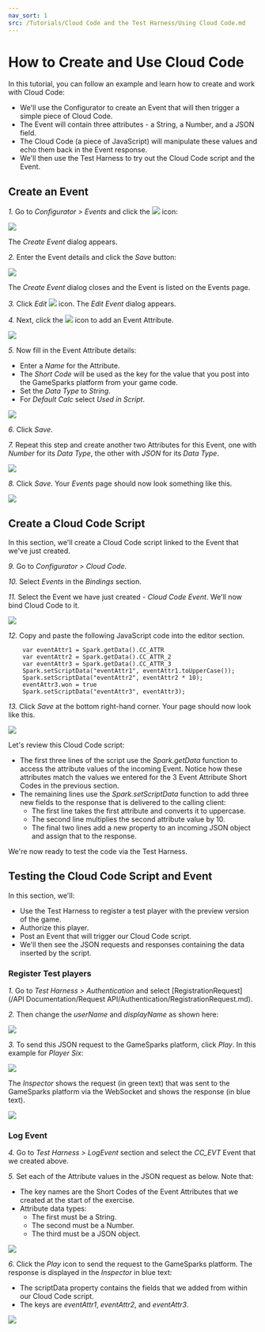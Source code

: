 ```yaml
---
nav_sort: 1
src: /Tutorials/Cloud Code and the Test Harness/Using Cloud Code.md
---
```


# How to Create and Use Cloud Code

In this tutorial, you can follow an example and learn how to create and work with Cloud Code:
* We'll use the Configurator to create an Event that will then trigger a simple piece of Cloud Code.
* The Event will contain three attributes - a String, a Number, and a JSON field.
* The Cloud Code (a piece of JavaScript) will manipulate these values and echo them back in the Event response.
* We'll then use the Test Harness to try out the Cloud Code script and the Event.

## Create an Event

*1.* Go to *Configurator > Events* and click the ![](/img/fa/plus.png) icon:

![](img/CreateCloud/1.png)

The *Create Event* dialog appears.

*2.* Enter the Event details and click the *Save* button:

![](img/CreateCloud/12.png)

The *Create Event* dialog closes and the Event is listed on the Events page.

*3.* Click *Edit* ![](/img/fa/edit.png) icon. The *Edit Event* dialog appears.

*4.* Next, click the ![](/img/fa/plus.png) icon to add an Event Attribute.

![](img/CreateCloud/13.png)

*5.* Now fill in the Event Attribute details:
* Enter a *Name* for the Attribute.
* The *Short Code* will be used as the key for the value that you post into the GameSparks platform from your game code.
* Set the *Data Type* to *String*.
* For *Default Calc* select *Used in Script*.

![](img/CreateCloud/14.png)

*6.* Click *Save*.

*7.* Repeat this step and create another two Attributes for this Event, one with *Number* for its *Data Type*, the other with *JSON* for its *Data Type*.

![](img/CreateCloud/15.png)

*8.* Click *Save*. Your *Events* page should now look something like this.

![](img/CreateCloud/16.png)

## Create a Cloud Code Script

In this section, we'll create a Cloud Code script linked to the Event that we've just created.

*9.* Go to *Configurator > Cloud Code*.

*10.* Select *Events* in the *Bindings* section.

*11.* Select the Event we have just created - *Cloud Code Event*. We'll now bind Cloud Code to it.

![](img/CreateCloud/7.png)

*12.* Copy and paste the following JavaScript code into the editor section.

```  
    var eventAttr1 = Spark.getData().CC_ATTR
    var eventAttr2 = Spark.getData().CC_ATTR_2
    var eventAttr3 = Spark.getData().CC_ATTR_3
    Spark.setScriptData("eventAttr1", eventAttr1.toUpperCase());
    Spark.setScriptData("eventAttr2", eventAttr2 * 10);
    eventAttr3.won = true
    Spark.setScriptData("eventAttr3", eventAttr3);

```

*13.* Click *Save* at the bottom right-hand corner. Your page should now look like this.

![](img/CreateCloud/8.png)

Let's review this Cloud Code script:
* The first three lines of the script use the *Spark.getData* function to access the attribute values of the incoming Event. Notice how these attributes match the values we entered for the 3 Event Attribute Short Codes in the previous section.
* The remaining lines use the *Spark.setScriptData* function to add three new fields to the response that is delivered to the calling client:
  * The first line takes the first attribute and converts it to uppercase.
  * The second line multiplies the second attribute value by 10.
  * The final two lines add a new property to an incoming JSON object and assign that to the response.

We're now ready to test the code via the Test Harness.

## Testing the Cloud Code Script and Event

In this section, we'll:
* Use the Test Harness to register a test player with the preview version of the game.
* Authorize this player.
* Post an Event that will trigger our Cloud Code script.
* We'll then see the JSON requests and responses containing the data inserted by the script.

### Register Test players

*1.* Go to *Test Harness > Authentication* and select [RegistrationRequest](/API Documentation/Request API/Authentication/RegistrationRequest.md).

*2.* Then change the *userName* and *displayName* as shown here:

![](img/CreateCloud/9.png)

*3.* To send this JSON request to the GameSparks platform, click *Play*. In this example for *Player Six*:

![](img/CreateCloud/10.png)

The *Inspector* shows the request (in green text) that was sent to the GameSparks platform via the WebSocket and shows the response (in blue text).

![](img/CreateCloud/17.png)

### Log Event

*4.* Go to *Test Harness > LogEvent* section and select the *CC_EVT* Event that we created above.

*5.* Set each of the Attribute values in the JSON request as below. Note that:
  * The key names are the Short Codes of the Event Attributes that we created at the start of the exercise.
  * Attribute data types:
    * The first must be a String.
    * The second must be a Number.
    * The third must be a JSON object.

![](img/CreateCloud/11.png)

*6.* Click the *Play* icon to send the request to the GameSparks platform. The response is displayed in the *Inspector* in blue text:
* The scriptData property contains the fields that we added from within our Cloud Code script.
* The keys are *eventAttr1*, *eventAttr2*, and *eventAttr3*.

![](img/CreateCloud/12.jpg)
